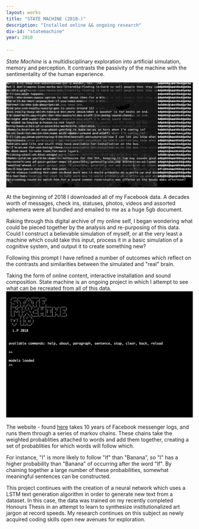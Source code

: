 ```yaml
---
layout: works
title: "STATE MACHINE (2018-)"
description: "Installed online && ongoing research"
div-id: "statemachine"
year: 2018

---
```


*State Machine* is a multidisciplinary exploration into artificial simulation, memory and perception. It contrasts the passivity of the machine with the sentimentality of the human experience.

<img src="./images/statemachine/sm3.png">

At the beginning of 2018 I downloaded all of my Facebook data. A decades worth of messages, check ins, statuses, photos, videos and assorted ephemera were all bundled and emailed to me as a huge 5gb document. 

Raking through this digital
archive of my online self, I began wondering what could be pieced together by the analysis and re-purposing of this data. Could I construct a believable simulation of myself, or at the very least a machine which could take this input, process it in a basic simulation of a cognitive system, and output it to create something new?

Following this prompt I have refined a number of outcomes which reflect on the contrasts and similarities between the simulated and "real" brain.

Taking the form of online content, interactive installation and sound composition. State machine is an ongoing project in which I attempt to see what can be recreated from all of this data.
![statemachine 1](images/statemachine/sm1.png)
<!-- 
<img src="images/statemachine/sm1.png">
 -->

The website - found [here](http://liamfpower.com/codesnippets/terminalboredom/) takes 10 years of Facebook messenger logs, and runs them through a series of markov chains.
These chains take the weighted probablities attached to words and add them together, creating a set of probablities for which words will follow which. 

For instance, "I" is more likely to follow "If" than "Banana", so "I" has a higher probability than "Banana" of occurring after the word "If". By chaining together a large number of these probabilities, somewhat meaningful sentences can be constructed.  

This project continues with the creation of a neural network which uses a LSTM text generation algorithm in order to generate new text from a dataset. In this case, the data was trained on my recently completed Honours Thesis in an attempt to learn to synthesize institutionalized art jargon at record speeds. My research continues on this subject as newly acquired coding skills open new avenues for exploration. 


